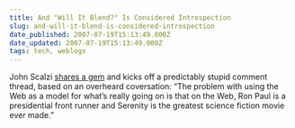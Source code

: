 ```yaml
---
title: And "Will It Blend?" Is Considered Introspection
slug: and-will-it-blend-is-considered-introspection
date_published: 2007-07-19T15:13:49.000Z
date_updated: 2007-07-19T15:13:49.000Z
tags: tech, weblogs
---
```


John Scalzi [shares a gem](http://www.scalzi.com/whatever/2007/07/10/for_your_conversational_consid.html) and kicks off a predictably stupid comment thread, based on an overheard coversation: “The problem with using the Web as a model for what’s really going on is that on the Web, Ron Paul is a presidential front runner and Serenity is the greatest science fiction movie ever made.”
